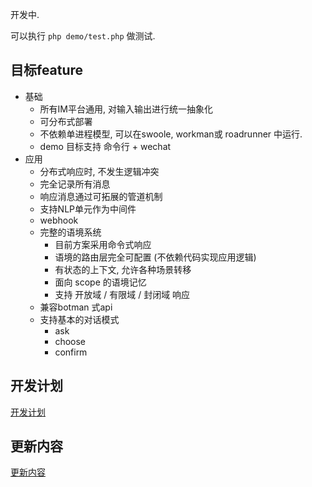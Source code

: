 

开发中.

可以执行 ``` php demo/test.php ``` 做测试.


## 目标feature

-   基础
    -   所有IM平台通用, 对输入输出进行统一抽象化
    -   可分布式部署
    -   不依赖单进程模型, 可以在swoole, workman或 roadrunner 中运行.
    -   demo 目标支持 命令行 + wechat
-   应用
    -   分布式响应时, 不发生逻辑冲突
    -   完全记录所有消息
    -   响应消息通过可拓展的管道机制
    -   支持NLP单元作为中间件
    -   webhook
    -   完整的语境系统
        -   目前方案采用命令式响应
        -   语境的路由层完全可配置 (不依赖代码实现应用逻辑)
        -   有状态的上下文, 允许各种场景转移
        -   面向 scope 的语境记忆
        -   支持 开放域 / 有限域 / 封闭域 响应
    -   兼容botman 式api
    -   支持基本的对话模式
        -   ask
        -   choose
        -   confirm


## 开发计划

[开发计划](docs/plan.md)

## 更新内容

[更新内容](docs/release.md)

